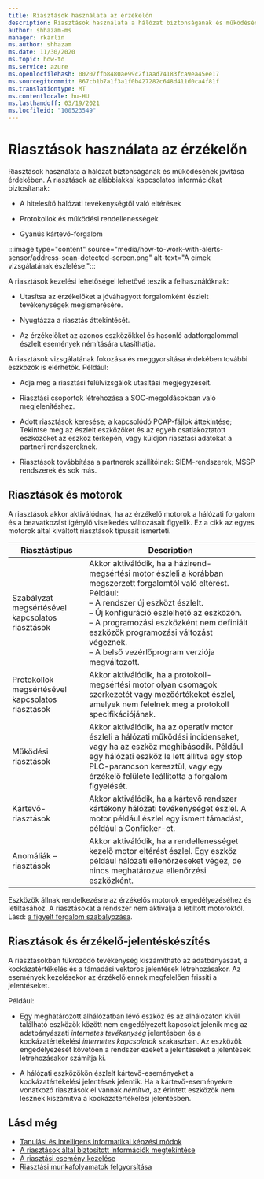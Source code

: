 ```yaml
---
title: Riasztások használata az érzékelőn
description: Riasztások használata a hálózat biztonságának és működésének javítása érdekében.
author: shhazam-ms
manager: rkarlin
ms.author: shhazam
ms.date: 11/30/2020
ms.topic: how-to
ms.service: azure
ms.openlocfilehash: 00207ffb8480ae99c2f1aad74183fca9ea45ee17
ms.sourcegitcommit: 867cb1b7a1f3a1f0b427282c648d411d0ca4f81f
ms.translationtype: MT
ms.contentlocale: hu-HU
ms.lasthandoff: 03/19/2021
ms.locfileid: "100523549"
---
```

# <a name="work-with-alerts-on-your-sensor"></a>Riasztások használata az érzékelőn

Riasztások használata a hálózat biztonságának és működésének javítása érdekében. A riasztások az alábbiakkal kapcsolatos információkat biztosítanak:

- A hitelesítő hálózati tevékenységtől való eltérések

- Protokollok és működési rendellenességek

- Gyanús kártevő-forgalom

:::image type="content" source="media/how-to-work-with-alerts-sensor/address-scan-detected-screen.png" alt-text="A címek vizsgálatának észlelése.":::

A riasztások kezelési lehetőségei lehetővé teszik a felhasználóknak:

- Utasítsa az érzékelőket a jóváhagyott forgalomként észlelt tevékenységek megismerésére.

- Nyugtázza a riasztás áttekintését.

- Az érzékelőket az azonos eszközökkel és hasonló adatforgalommal észlelt események némítására utasíthatja.

A riasztások vizsgálatának fokozása és meggyorsítása érdekében további eszközök is elérhetők. Például:

  - Adja meg a riasztási felülvizsgálók utasítási megjegyzéseit.

  - Riasztási csoportok létrehozása a SOC-megoldásokban való megjelenítéshez. 

  - Adott riasztások keresése; a kapcsolódó PCAP-fájlok áttekintése; Tekintse meg az észlelt eszközöket és az egyéb csatlakoztatott eszközöket az eszköz térképén, vagy küldjön riasztási adatokat a partneri rendszereknek.

  - Riasztások továbbítása a partnerek szállítóinak: SIEM-rendszerek, MSSP rendszerek és sok más.

## <a name="alerts-and-engines"></a>Riasztások és motorok

A riasztások akkor aktiválódnak, ha az érzékelő motorok a hálózati forgalom és a beavatkozást igénylő viselkedés változásait figyelik. Ez a cikk az egyes motorok által kiváltott riasztások típusait ismerteti.

| Riasztástípus | Description |
|-|-|
| Szabályzat megsértésével kapcsolatos riasztások | Akkor aktiválódik, ha a házirend-megsértési motor észleli a korábban megszerzett forgalomtól való eltérést. Például: <br /> – A rendszer új eszközt észlelt.  <br /> – Új konfiguráció észlelhető az eszközön. <br /> – A programozási eszközként nem definiált eszközök programozási változást végeznek. <br /> – A belső vezérlőprogram verziója megváltozott. |
| Protokollok megsértésével kapcsolatos riasztások | Akkor aktiválódik, ha a protokoll-megsértési motor olyan csomagok szerkezetét vagy mezőértékeket észlel, amelyek nem felelnek meg a protokoll specifikációjának. | 
| Működési riasztások | Akkor aktiválódik, ha az operatív motor észleli a hálózati működési incidenseket, vagy ha az eszköz meghibásodik. Például egy hálózati eszköz le lett állítva egy stop PLC-parancson keresztül, vagy egy érzékelő felülete leállította a forgalom figyelését. |
| Kártevő-riasztások | Akkor aktiválódik, ha a kártevő rendszer kártékony hálózati tevékenységet észlel. A motor például észlel egy ismert támadást, például a Conficker-et. |
| Anomáliák – riasztások | Akkor aktiválódik, ha a rendellenességet kezelő motor eltérést észlel. Egy eszköz például hálózati ellenőrzéseket végez, de nincs meghatározva ellenőrzési eszközként. |

Eszközök állnak rendelkezésre az érzékelős motorok engedélyezéséhez és letiltásához. A riasztásokat a rendszer nem aktiválja a letiltott motoroktól. Lásd: [a figyelt forgalom szabályozása](how-to-control-what-traffic-is-monitored.md).

## <a name="alerts-and-sensor-reporting"></a>Riasztások és érzékelő-jelentéskészítés

A riasztásokban tükröződő tevékenység kiszámítható az adatbányászat, a kockázatértékelés és a támadási vektoros jelentések létrehozásakor. Az események kezelésekor az érzékelő ennek megfelelően frissíti a jelentéseket.

Például:

  - Egy meghatározott alhálózatban lévő eszköz és az alhálózaton kívül található eszközök között nem engedélyezett kapcsolat jelenik meg az adatbányászati *internetes tevékenység* jelentésben és a kockázatértékelési *internetes kapcsolatok* szakaszban. Az eszközök engedélyezését követően a rendszer ezeket a jelentéseket a jelentések létrehozásakor számítja ki.

  - A hálózati eszközökön észlelt kártevő-eseményeket a kockázatértékelési jelentések jelentik. Ha a kártevő-eseményekre vonatkozó riasztások el vannak *némítva*, az érintett eszközök nem lesznek kiszámítva a kockázatértékelési jelentésben.

## <a name="see-also"></a>Lásd még

- [Tanulási és intelligens informatikai képzési módok](how-to-control-what-traffic-is-monitored.md#learning-and-smart-it-learning-modes)
- [A riasztások által biztosított információk megtekintése](how-to-view-information-provided-in-alerts.md)
- [A riasztási esemény kezelése](how-to-manage-the-alert-event.md)
- [Riasztási munkafolyamatok felgyorsítása](how-to-accelerate-alert-incident-response.md)
